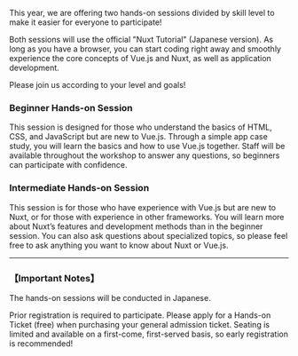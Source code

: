 This year, we are offering two hands-on sessions divided by skill level to make it easier for everyone to participate!

Both sessions will use the official "Nuxt Tutorial" (Japanese version). As long as you have a browser, you can start coding right away and smoothly experience the core concepts of Vue.js and Nuxt, as well as application development.

Please join us according to your level and goals!

### Beginner Hands-on Session

This session is designed for those who understand the basics of HTML, CSS, and JavaScript but are new to Vue.js. Through a simple app case study, you will learn the basics and how to use Vue.js together. Staff will be available throughout the workshop to answer any questions, so beginners can participate with confidence.

### Intermediate Hands-on Session

This session is for those who have experience with Vue.js but are new to Nuxt, or for those with experience in other frameworks. You will learn more about Nuxt’s features and development methods than in the beginner session. You can also ask questions about specialized topics, so please feel free to ask anything you want to know about Nuxt or Vue.js.

<slot name="images" />

<hr class="divider">

### 【Important Notes】

The hands-on sessions will be conducted in Japanese.

Prior registration is required to participate. Please apply for a Hands-on Ticket (free) when purchasing your general admission ticket. Seating is limited and available on a first-come, first-served basis, so early registration is recommended!
